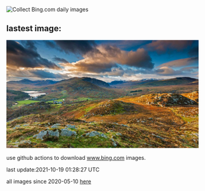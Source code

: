 ![Collect Bing.com daily images](https://github.com/counter2015/bing-daily-images/workflows/Collect%20Bing.com%20daily%20images/badge.svg)
## lastest image:
![](images/CapelCurig.jpg)

use github actions to download www.bing.com images.

last update:2021-10-19 01:28:27 UTC

all images since 2020-05-10 [here](https://github.com/counter2015/bing-daily-images/tree/master/images) 
